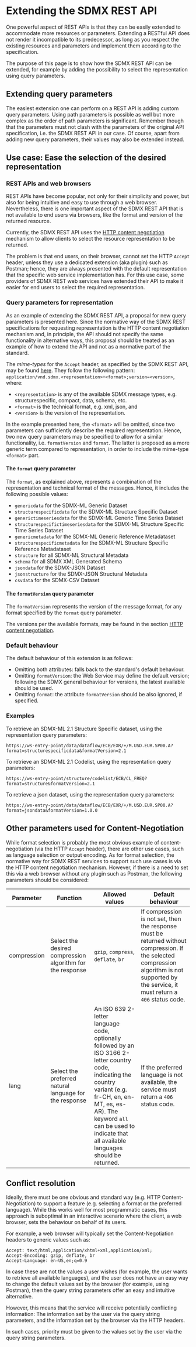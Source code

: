 # Extending the SDMX REST API

One powerful aspect of REST APIs is that they can be easily extended to accommodate more resources or parameters. Extending a RESTful API does not render it incompatible to its predecessor, as long as you respect the existing resources and parameters and implement them according to the specification.

The purpose of this page is to show how the SDMX REST API can be extended, for example by adding the possibility to select the representation using query parameters.

## Extending query parameters

The easiest extension one can perform on a REST API is adding custom query parameters. Using path parameters is possible as well but more complex as the order of path parameters is significant. Remember though that the parameters must not clash with the parameters of the original API specification, i.e. the SDMX REST API in our case. Of course, apart from adding new query parameters, their values may also be extended instead.

## Use case: Ease the selection of the desired representation

### REST APIs and web browsers

REST APIs have become popular, not only for their simplicity and power, but also for being intuitive and easy to use through a web browser. Nevertheless, there is one important aspect of the SDMX REST API that is not available to end users via browsers, like the format and version of the returned resource.

Currently, the SDMX REST API uses the [HTTP content negotiation](content_negotiation.md) mechanism to allow clients to select the resource representation to be returned.

The problem is that end users, on their browser, cannot set the HTTP `Accept` header, unless they use a dedicated extension (aka plugin) such as Postman; hence, they are always presented with the default representation that the specific web service implementation has. For this use case, some providers of SDMX REST web services have extended their API to make it easier for end users to select the required representation.

### Query parameters for representation

As an example of extending the SDMX REST API, a proposal for new query parameters is presented here. Since the normative way of the SDMX REST specifications for requesting representation is the HTTP content negotiation mechanism and, in principle, the API should not specify the same functionality in alternative ways, this proposal should be treated as an example of how to extend the API and not as a normative part of the standard.

The *mime-types* for the `Accept` header, as specified by the SDMX REST API, may be found [here](content_negotiation.md). They follow the following pattern:
`application/vnd.sdmx.<representation>+<format>;version=<version>`, where:

- `<representation>` is any of the available SDMX message types, e.g. structurespecific, compact, data, schema, etc.
- `<format>` is the technical format, e.g. xml, json, and
- `<version>` is the version of the representation.

In the example presented here, the `<format>` will be omitted, since two parameters can sufficiently describe the required representation. Hence, two new query parameters may be specified to allow for a similar functionality, i.e. `formatVersion` and `format`. The latter is proposed as a more generic term compared to representation, in order to include the mime-type `<format>` part.

#### The `format` query parameter

The `format`, as explained above, represents a combination of the representation and technical format of the messages. Hence, it includes the following possible values:

- `genericdata` for the SDMX-ML Generic Dataset
- `structurespecificdata` for the SDMX-ML Structure Specific Dataset
- `generictimeseriesdata` for the SDMX-ML Generic Time Series Dataset
- `structurespecifictimeseriesdata` for the SDMX-ML Structure Specific Time Series Dataset
- `genericmetadata` for the SDMX-ML Generic Reference Metadataset
- `structurespecificmetadata` for the SDMX-ML Structure Specific Reference Metadataset
- `structure` for all SDMX-ML Structural Metadata
- `schema` for all SDMX XML Generated Schema
- `jsondata` for the SDMX-JSON Dataset
- `jsonstructure` for the SDMX-JSON Structural Metadata
- `csvdata` for the SDMX-CSV Dataset

#### The `formatVersion` query parameter

The `formatVersion` represents the version of the message format, for any format specified by the `format` query parameter.

The versions per the available formats, may be found in the section [HTTP content negotiation](content_negotiation.md).

### Default behaviour

The default behaviour of this extension is as follows:

- Omitting both attributes: falls back to the standard's default behaviour.
- Omitting `formatVersion`: the Web Service may define the default version; following the SDMX general behaviour for versions, the latest available should be used.
- Omitting `format`: the attribute `formatVersion` should be also ignored, if specified.

### Examples

To retrieve an SDMX-ML 2.1 Structure Specific dataset, using the representation query parameters:

    https://ws-entry-point/data/dataflow/ECB/EXR/+/M.USD.EUR.SP00.A?format=structurespecificdata&formatVersion=2.1

To retrieve an SDMX-ML 2.1 Codelist, using the representation query parameters:

    https://ws-entry-point/structure/codelist/ECB/CL_FREQ?format=structure&formatVersion=2.1

To retrieve a json dataset, using the representation query parameters:

    https://ws-entry-point/data/dataflow/ECB/EXR/+/M.USD.EUR.SP00.A?format=jsondata&formatVersion=1.0.0

## Other parameters used for Content-Negotiation

While format selection is probably the most obvious example of content-negotiation (via the HTTP `Accept` header), there are other use cases, such as language selection or output encoding. As for format selection, the normative way for SDMX REST services to support such use cases is via the HTTP content negotiation mechanism. However, if there is a need to set this via a web browser without any plugin such as Postman, the following parameters should be considered:

| Parameter | Function | Allowed values | Default behaviour |
| --- | --- | --- | --- |
| compression | Select the desired compression algorithm for the response | `gzip`, `compress`, `deflate`, `br` | If compression is not set, then the response must be returned without compression. If the selected compression algorithm is not supported by the service, it must return a `406` status code. 
| lang | Select the preferred natural language for the response | An ISO 639 2-letter language code, optionally followed by an ISO 3166 2-letter country code, indicating the country variant (e.g. fr-CH, en, en-MT, es, es-AR). The keyword `all` can be used to indicate that all available languages should be returned. | If the preferred language is not available, the service must return a `406` status code. 

## Conflict resolution

Ideally, there must be one obvious and standard way (e.g. HTTP Content-Negotiation) to support a feature (e.g. selecting a format or the preferred language). While this works well for most programmatic cases, this approach is suboptimal in an interactive scenario where the client, a web browser, sets the behaviour on behalf of its users. 

For example, a web browser will typically set the Content-Negotiation headers to generic values such as:

```
Accept: text/html,application/xhtml+xml,application/xml;
Accept-Encoding: gzip, deflate, br
Accept-Language: en-US,en;q=0.9
```

In case these are not the values a user wishes (for example, the user wants to retrieve all available languages), and the user does not have an easy way to change the default values set by the browser (for example, using Postman), then the query string parameters offer an easy and intuitive alternative. 

However, this means that the service will receive potentially conflicting information: The information set by the user via the query string parameters, and the information set by the browser via the HTTP headers. 

In such cases, priority must be given to the values set by the user via the query string parameters.
